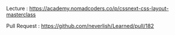 Lecture : https://academy.nomadcoders.co/p/cssnext-css-layout-masterclass

Pull Request : https://github.com/neverlish/Learned/pull/182